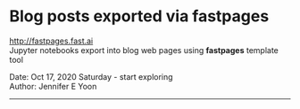 # Blog posts exported via fastpages  

http://fastpages.fast.ai  
Jupyter notebooks export into blog web pages using **fastpages** template tool  

Date: Oct 17, 2020 Saturday - start exploring  
Author:  Jennifer E Yoon  

---  

